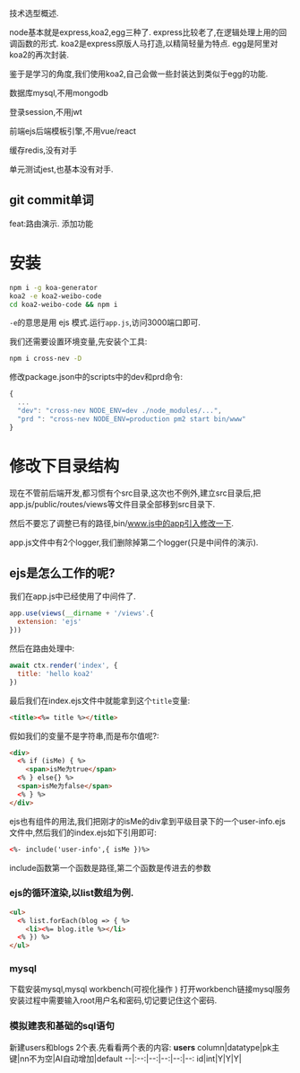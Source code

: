 
技术选型概述.

node基本就是express,koa2,egg三种了.
express比较老了,在逻辑处理上用的回调函数的形式.
koa2是express原版人马打造,以精简轻量为特点.
egg是阿里对koa2的再次封装.

鉴于是学习的角度,我们使用koa2,自己会做一些封装达到类似于egg的功能.

数据库mysql,不用mongodb

登录session,不用jwt

前端ejs后端模板引擎,不用vue/react

缓存redis,没有对手

单元测试jest,也基本没有对手.
## git commit单词
feat:路由演示. 添加功能

# 安装
```sh
npm i -g koa-generator 
koa2 -e koa2-weibo-code
cd koa2-weibo-code && npm i
```
`-e`的意思是用 ejs 模式.运行`app.js`,访问3000端口即可.

我们还需要设置环境变量,先安装个工具:
```sh
npm i cross-nev -D
```
修改package.json中的scripts中的dev和prd命令:
```js
{
  ...
  "dev": "cross-nev NODE_ENV=dev ./node_modules/...",
  "prd ": "cross-nev NODE_ENV=production pm2 start bin/www"
}
```
# 修改下目录结构
现在不管前后端开发,都习惯有个src目录,这次也不例外,建立src目录后,把app.js/public/routes/views等文件目录全部移到src目录下.

然后不要忘了调整已有的路径,bin/www.js中的app引入修改一下.

app.js文件中有2个logger,我们删除掉第二个logger(只是中间件的演示).

## ejs是怎么工作的呢?
我们在app.js中已经使用了中间件了.
```js
app.use(views(__dirname + '/views'.{
  extension: 'ejs'
}))
```
然后在路由处理中:
```js
await ctx.render('index', {
  title: 'hello koa2'
})
```
最后我们在index.ejs文件中就能拿到这个`title`变量:
```html
<title><%= title %></title>
```
假如我们的变量不是字符串,而是布尔值呢?:
```html
<div>
  <% if (isMe) { %>
    <span>isMe为true</span>
  <% } else{} %>
  <span>isMe为false</span>
  <% } %>
</div>
```
ejs也有组件的用法,我们把刚才的isMe的div拿到平级目录下的一个user-info.ejs文件中,然后我们的index.ejs如下引用即可:
```html
<%- include('user-info',{ isMe })%>
```
include函数第一个函数是路径,第二个函数是传进去的参数

### ejs的循环渲染,以list数组为例.
```html
<ul>
  <% list.forEach(blog => { %>
    <li><%= blog.itle %></li>
  <% }) %>
</ul>
```

### mysql 
下载安装mysql,mysql workbench(可视化操作 )
打开workbench链接mysql服务
安装过程中需要输入root用户名和密码,切记要记住这个密码.

### 模拟建表和基础的sql语句
新建users和blogs 2个表.先看看两个表的内容:
**users**
column|datatype|pk主键|nn不为空|AI自动增加|default
--|:--:|--:|--:|--:|--:
id|int|Y|Y|Y|